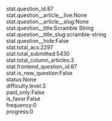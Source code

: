 stat.question_id:87  
stat.question__article__live:None  
stat.question__article__slug:None  
stat.question__title:Scramble String  
stat.question__title_slug:scramble-string  
stat.question__hide:False  
stat.total_acs:2297  
stat.total_submitted:5430  
stat.total_column_articles:3  
stat.frontend_question_id:87  
stat.is_new_question:False  
status:None  
difficulty.level:3  
paid_only:False  
is_favor:False  
frequency:0  
progress:0  
